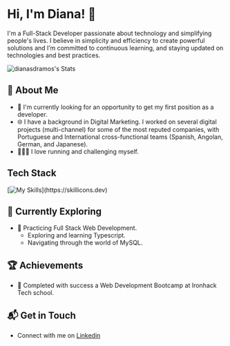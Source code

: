 # Hi, I'm Diana! 👋

I'm a Full-Stack Developer passionate about technology and simplifying people's lives. I believe in simplicity and efficiency to create powerful solutions and I’m committed to continuous learning, and staying updated on technologies and best practices.

![dianasdramos's Stats](https://github-readme-stats.vercel.app/api?username=<username>&theme=vue-dark&show_icons=true&hide_border=true&count_private=true)

## 🚀 About Me

- 🔭 I'm currently looking for an opportunity to get my first position as a developer.
- 🌐 I have a background in Digital Marketing. I worked on several digital projects (multi-channel) for some of the most reputed companies, with Portuguese and International cross-functional teams (Spanish, Angolan, German, and Japanese).
- 🏃🏻‍♀️ I love running and challenging myself.


## Tech Stack
[![My Skills](https://skillicons.dev/icons?i=js,html,css,react,nodejs,express,mongodb,postman,sass,tailwind,bootstrap,vite,npm,git,vscode,github,)](https://skillicons.dev)

## 🌱 Currently Exploring

- 🚀 Practicing Full Stack Web Development.
  - Exploring and learning Typescript.
  - Navigating through the world of MySQL.

 ## 🏆 Achievements

- 🌟 Completed with success a Web Development Bootcamp at Ironhack Tech school.


## 📬 Get in Touch

- Connect with me on [Linkedin]([https://www.linkedin.com/in/dianaramos/])
